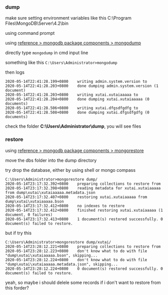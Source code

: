 



### dump

make sure setting environment variables like this C:\Program Files\MongoDB\Server\4.2\bin

using command prompt

using [reference             > mongodb             package components > mongodump ](https://docs.mongodb.com/manual/reference/program/mongodump/#bin.mongodump)



directly type `mongodump` in cmd input line

something like this `C:\Users\Administrator>mongodump`

then logs

```
2020-05-14T22:41:28.199+0800    writing admin.system.version to
2020-05-14T22:41:28.203+0800    done dumping admin.system.version (1 document)
2020-05-14T22:41:28.203+0800    writing xutai.xutaiaaaaa to
2020-05-14T22:41:28.204+0800    done dumping xutai.xutaiaaaaa (0 documents)
2020-05-14T22:41:28.506+0800    writing xutai.dfgsdfgdfg to
2020-05-14T22:41:28.508+0800    done dumping xutai.dfgsdfgdfg (0 documents)
```

check the folder **C:\Users\Administrator\dump**, you will see files 



### restore

using [reference             >             mongodb package components > mongorestore](https://docs.mongodb.com/manual/reference/program/mongorestore/)

move the dbs folder into the dump directory

try drop the database, either by using shell or mongo compass

```
C:\Users\Administrator>mongorestore dump/
2020-05-14T23:17:32.392+0800    preparing collections to restore from
2020-05-14T23:17:32.398+0800    reading metadata for xutai.xutaiaaaaa from dump\xutai\xutaiaaaaa.metadata.json
2020-05-14T23:17:32.407+0800    restoring xutai.xutaiaaaaa from dump\xutai\xutaiaaaaa.bson
2020-05-14T23:17:32.412+0800    no indexes to restore
2020-05-14T23:17:32.412+0800    finished restoring xutai.xutaiaaaaa (1 document, 0 failures)
2020-05-14T23:17:32.413+0800    1 document(s) restored successfully. 0 document(s) failed to restore.
```

but if try this

```
C:\Users\Administrator>mongorestore dump/xutai/
2020-05-14T23:28:12.221+0800    preparing collections to restore from
2020-05-14T23:28:12.223+0800    don't know what to do with file "dump\xutai\xutaiaaaaa.bson", skipping...
2020-05-14T23:28:12.224+0800    don't know what to do with file "dump\xutai\xutaiaaaaa.metadata.json", skipping...
2020-05-14T23:28:12.224+0800    0 document(s) restored successfully. 0 document(s) failed to restore.
```

yeah, so maybe i should delele some records if i don't want to restore from        this        forder?

